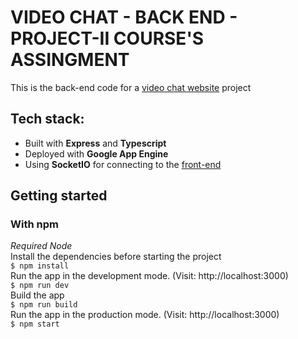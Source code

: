 # VIDEO CHAT - BACK END - PROJECT-II COURSE'S ASSINGMENT
This is the back-end code for a [video chat website](https://github.com/nduc-lv/video-chat-frontend) project <br>

## Tech stack:
- Built with **Express** and **Typescript**
- Deployed with **Google App Engine**
- Using **SocketIO** for connecting to the [front-end](https://github.com/nduc-lv/video-chat-frontend)

## Getting started
### With npm
*Required Node* <br>
Install the dependencies before starting the project <br>
`$ npm install`<br>
Run the app in the development mode. (Visit: http://localhost:3000) <br>
`$ npm run dev` <br>
Build the app <br>
`$ npm run build`  
Run the app in the production mode. (Visit: http://localhost:3000)  
`$ npm start`
